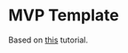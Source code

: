 # MVP Template

Based on [this](https://www.raywenderlich.com/7026-getting-started-with-mvp-model-view-presenter-on-android) tutorial.
